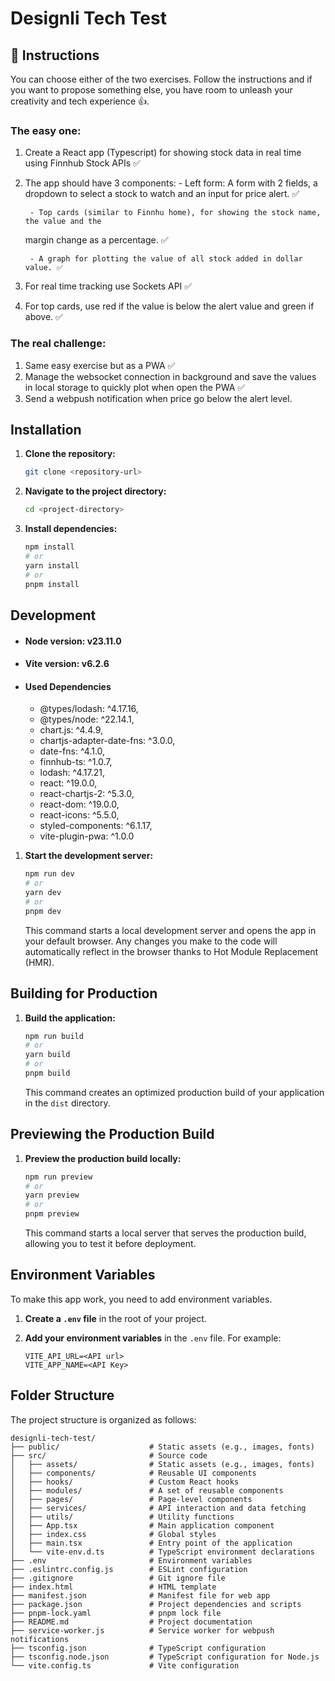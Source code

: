 # Designli Tech Test

## 📌 Instructions

You can choose either of the two exercises. Follow the instructions and if you want to
propose something else, you have room to unleash your creativity and tech experience 👍.

### The easy one:

1.  Create a React app (Typescript) for showing stock data in real time using Finnhub
    Stock APIs ✅

2.  The app should have 3 components: - Left form: A form with 2 fields, a dropdown to select a stock to watch and an input
    for price alert. ✅

         - Top cards (similar to Finnhu home), for showing the stock name, the value and the

    margin change as a percentage. ✅

         - A graph for plotting the value of all stock added in dollar value. ✅

3.  For real time tracking use Sockets API ✅
4.  For top cards, use red if the value is below the alert value and green if above. ✅

### The real challenge:

1. Same easy exercise but as a PWA ✅
2. Manage the websocket connection in background and save the values in local storage
   to quickly plot when open the PWA ✅
3. Send a webpush notification when price go below the alert level.

## Installation

1.  **Clone the repository:**

    ```bash
    git clone <repository-url>
    ```

2.  **Navigate to the project directory:**

    ```bash
    cd <project-directory>
    ```

3.  **Install dependencies:**

    ```bash
    npm install
    # or
    yarn install
    # or
    pnpm install
    ```

## Development

- #### Node version: v23.11.0
- #### Vite version: v6.2.6
- #### Used Dependencies

  - @types/lodash: ^4.17.16,
  - @types/node: ^22.14.1,
  - chart.js: ^4.4.9,
  - chartjs-adapter-date-fns: ^3.0.0,
  - date-fns: ^4.1.0,
  - finnhub-ts: ^1.0.7,
  - lodash: ^4.17.21,
  - react: ^19.0.0,
  - react-chartjs-2: ^5.3.0,
  - react-dom: ^19.0.0,
  - react-icons: ^5.5.0,
  - styled-components: ^6.1.17,
  - vite-plugin-pwa: ^1.0.0

1. **Start the development server:**

   ```bash
   npm run dev
   # or
   yarn dev
   # or
   pnpm dev
   ```

   This command starts a local development server and opens the app in your default browser. Any changes you make to the code will automatically reflect in the browser thanks to Hot Module Replacement (HMR).

## Building for Production

1. **Build the application:**

   ```bash
   npm run build
   # or
   yarn build
   # or
   pnpm build
   ```

   This command creates an optimized production build of your application in the `dist` directory.

## Previewing the Production Build

1.  **Preview the production build locally:**

    ```bash
    npm run preview
    # or
    yarn preview
    # or
    pnpm preview
    ```

    This command starts a local server that serves the production build, allowing you to test it before deployment.

## Environment Variables

To make this app work, you need to add environment variables.

1.  **Create a `.env` file** in the root of your project.
2.  **Add your environment variables** in the `.env` file. For example:

    ```
    VITE_API_URL=<API url>
    VITE_APP_NAME=<API Key>
    ```

## Folder Structure

The project structure is organized as follows:

```
designli-tech-test/
├── public/                    # Static assets (e.g., images, fonts)
├── src/                       # Source code
│   ├── assets/                # Static assets (e.g., images, fonts)
│   ├── components/            # Reusable UI components
│   ├── hooks/                 # Custom React hooks
│   ├── modules/               # A set of reusable components
│   ├── pages/                 # Page-level components
│   ├── services/              # API interaction and data fetching
│   ├── utils/                 # Utility functions
│   ├── App.tsx                # Main application component
│   ├── index.css              # Global styles
│   ├── main.tsx               # Entry point of the application
│   └── vite-env.d.ts          # TypeScript environment declarations
├── .env                       # Environment variables
├── .eslintrc.config.js        # ESLint configuration
├── .gitignore                 # Git ignore file
├── index.html                 # HTML template
├── manifest.json              # Manifest file for web app
├── package.json               # Project dependencies and scripts
├── pnpm-lock.yaml             # pnpm lock file
├── README.md                  # Project documentation
├── service-worker.js          # Service worker for webpush notifications
├── tsconfig.json              # TypeScript configuration
├── tsconfig.node.json         # TypeScript configuration for Node.js
└── vite.config.ts             # Vite configuration
```

